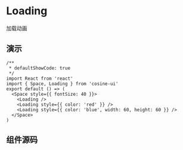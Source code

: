 # Loading

加载动画

## 演示

```tsx
/**
 * defaultShowCode: true
 */
import React from 'react'
import { Space, Loading } from 'cosine-ui'
export default () => (
  <Space style={{ fontSize: 40 }}>
    <Loading />
    <Loading style={{ color: 'red' }} />
    <Loading style={{ color: 'blue', width: 60, height: 60 }} />
  </Space>
)
```

<API></API>

## 组件源码

<code src="./index.tsx" compact=true defaultShowCode=true></code>
